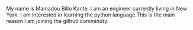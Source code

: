 My name is Mamadou Billo Kante. I am an engineer currently living in New York. I am interested in learning the python language.This is the main reason I am joining the github comminuty.
